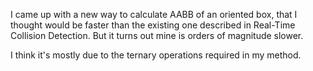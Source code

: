 I came up with a new way to calculate AABB of an oriented box, that I thought 
would be faster than the existing one described in Real-Time Collision Detection.
But it turns out mine is orders of magnitude slower. 

I think it's mostly due to the ternary operations required in my method. 
